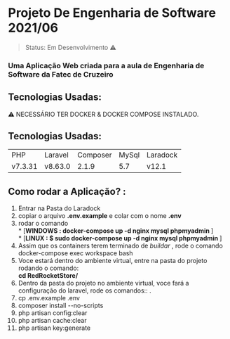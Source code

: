 # Projeto De Engenharia de Software 2021/06
<!-- ![header](https://user-images.githubusercontent.com/38620899/106385660-2de04b00-63b0-11eb-9747-843cdc397c76.PNG) -->

> Status: Em Desenvolvimento ⚠️

### Uma Aplicação Web criada para a aula de Engenharia de Software da Fatec de Cruzeiro 

## Tecnologias Usadas:

⚠️ NECESSÁRIO TER DOCKER & DOCKER COMPOSE INSTALADO.

## Tecnologias Usadas:

<table>
  <tr>
    <td>PHP</td>
    <td>Laravel</td>
    <td>Composer</td>
    <td>MySql</td>
    <td>Laradock</td>
  </tr>
  <tr>
    <td>v7.3.31</td>
    <td>v8.63.0</td>
    <td>2.1.9</td>
    <td>5.7</td>
    <td>v12.1</td>
  </tr>
</table>

## Como rodar a Aplicação?  :

1) Entrar na Pasta do Laradock
2) copiar o arquivo <b>.env.example</b> e colar com o nome <b>.env</b>
3) rodar o comando <br> * [<b>WINDOWS : docker-compose up -d nginx mysql phpmyadmin </b>] <br> * [<b>LINUX : $ sudo docker-compose up -d nginx mysql phpmyadmin </b>]
4) Assim que os containers terem terminado de *buildar* , rode o comando <br> docker-compose exec workspace bash
5) Voce estará dentro do ambiente virtual, entre na pasta do projeto rodando o comando: <br> <b> cd RedRocketStore/ </b>
6) Dentro da pasta do projeto no ambiente virtual, voce fará a configuração do laravel, rode os comandos:: .
7) cp .env.example .env
8) composer install --no-scripts
9) php artisan config:clear
10) php artisan cache:clear
11) php artisan key:generate


